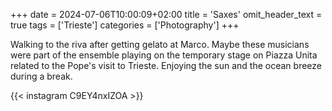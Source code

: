 +++
date = 2024-07-06T10:00:09+02:00
title = 'Saxes'
omit_header_text = true
tags = ['Trieste']
categories = ['Photography']
+++

Walking to the riva after getting gelato at Marco. Maybe these
musicians were part of the ensemble playing on the temporary stage on
Piazza Unita related to the Pope's visit to Trieste. Enjoying the sun
and the ocean breeze during a break. 

{{< instagram C9EY4nxIZOA >}}
